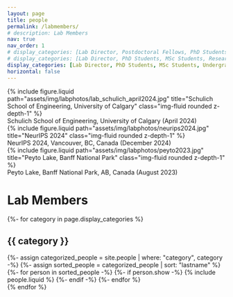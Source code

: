 ```yaml
---
layout: page
title: people
permalink: /labmembers/
# description: Lab Members
nav: true
nav_order: 1
# display_categories: [Lab Director, Postdoctoral Fellows, PhD Students, MSc Students, Research Associates, Undergraduates, Collaborators, Alumni]
# display_categories: [Lab Director, PhD Students, MSc Students, Research Assistants, Undergraduates, High School, Alumni]
display_categories: [Lab Director, PhD Students, MSc Students, Undergraduates, Alumni]
horizontal: false
---
```


<div class="row align-items-center">
    <div class="col-sm mt-3 mt-md-0">
        {% include figure.liquid path="assets/img/labphotos/lab_schulich_april2024.jpg" title="Schulich School of Engineering, University of Calgary" class="img-fluid rounded z-depth-1" %}
        <div class="caption">
            Schulich School of Engineering, University of Calgary (April 2024)
        </div>
    </div>
    <div class="col-sm">
    <div class="col-sm mt-3 mt-md-0">
        {% include figure.liquid path="assets/img/labphotos/neurips2024.jpg" title="NeurIPS 2024" class="img-fluid rounded z-depth-1" %}
        <div class="caption">
            NeurIPS 2024, Vancouver, BC, Canada (December 2024)
        </div>
    </div>
    <div class="col-sm mt-3 mt-md-0">
        {% include figure.liquid path="assets/img/labphotos/peyto2023.jpg" title="Peyto Lake, Banff National Park" class="img-fluid rounded z-depth-1" %}
        <div class="caption">
            Peyto Lake, Banff National Park, AB, Canada (August 2023)
        </div>
    </div>
    </div>
</div>

# Lab Members

<!-- pages/people.md -->
<div class="people">
  <!-- Display categorized people -->
  {%- for category in page.display_categories %}
  <h2 class="category">{{ category }}</h2>
  {%- assign categorized_people = site.people | where: "category", category -%}
  {%- assign sorted_people = categorized_people | sort: "lastname" %}
  <!-- Generate cards for each person -->
  <div class="grid">
    {%- for person in sorted_people -%}
      {%- if person.show -%}
        {% include people.liquid %}
      {%- endif -%}
    {%- endfor %}
  </div>
  {% endfor %}
</div>
